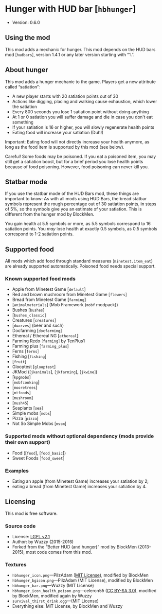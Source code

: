 # Hunger with HUD bar [`hbhunger`]

* Version: 0.6.0

## Using the mod

This mod adds a mechanic for hunger.
This mod depends on the HUD bars mod [`hudbars`], version 1.4.1 or any later version
starting with “1.”.

## About hunger
This mod adds a hunger mechanic to the game. Players get a new attribute called “satiation”:

* A new player starts with 20 satiation points out of 30
* Actions like digging, placing and walking cause exhaustion, which lower the satiation
* Every 800 seconds you lose 1 satiation point without doing anything
* At 1 or 0 satiation you will suffer damage and die in case you don't eat something
* If your satiation is 16 or higher, you will slowly regenerate health points
* Eating food will increase your satiation (Duh!)

Important: Eating food will not directly increase your health anymore, as long as the food
item is supported by this mod (see below).

Careful! Some foods may be poisoned. If you eat a poisoned item, you may still get a satiation
boost, but for a brief period you lose health points because of food poisoning. However,
food poisoning can never kill you.

## Statbar mode
If you use the statbar mode of the HUD Bars mod, these things are important to know:
As with all mods using HUD Bars, the bread statbar symbols represent the rough percentage
out of 30 satiation points, in steps of 5%, so the symbols give you an estimate of your
satiation. This is different from the hunger mod by BlockMen.

You gain health at 5.5 symbols or more, as 5.5 symbols correspond to 16 satiation points.
You *may* lose health at exactly 0.5 symbols, as 0.5 symbols correspond to 1-2 satiation points.

## Supported food
All mods which add food through standard measures (`minetest.item_eat`) are already
supported automatically. Poisoned food needs special support.

### Known supported food mods
* Apple from Minetest Game [`default`]
* Red and brown mushroom from Minetest Game [`flowers`]
* Bread from Minetest Game [`farming`]
* [`animalmaterials`] (Mob Framework (`mobf` modpack))
* Bushes [`bushes`]
* [`bushes_classic`]
* Creatures [`creatures`]
* [`dwarves`] (beer and such)
* Docfarming [`docfarming`]
* Ethereal / Ethereal NG [`ethereal`]
* Farming Redo [`farming`] by TenPlus1
* Farming plus [`farming_plus`]
* Ferns [`ferns`]
* Fishing [`fishing`]
* [`fruit`]
* Glooptest [`glooptest`]
* JKMod ([`jkanimals`], [`jkfarming`], [`jkwine`])
* [`kpgmobs`]
* [`mobfcooking`]
* [`mooretrees`]
* [`mtfoods`]
* [`mushroom`]
* [`mush45`]
* Seaplants [`sea`]
* Simple mobs [`mobs`]
* Pizza [`pizza`]
* Not So Simple Mobs [`nssm`]

### Supported mods without optional dependency (mods provide their own support)

* Food ([`food`], [`food_basic`])
* Sweet Foods [`food_sweet`]

### Examples

* Eating an apple (from Minetest Game) increases your satiation by 2;
* eating a bread (from Minetest Game) increases your satiation by 4.

## Licensing
This mod is free software.

### Source code

* License: [LGPL v2.1](https://www.gnu.org/licenses/old-licenses/lgpl-2.1.en.html)
* Author: by Wuzzy (2015-2016)
* Forked from the “Better HUD (and hunger)” mod by BlockMen (2013-2015),
  most code comes from this mod.

### Textures

* `hbhunger_icon.png`—PilzAdam ([MIT License](https://opensource.org/licenses/MIT)), modified by BlockMen
* `hbhunger_bgicon.png`—PilzAdam (MIT License), modified by BlockMen
* `hbhunger_bar.png`—Wuzzy (MIT License)
* `hbhunger_icon_health_poison.png`—celeron55 ([CC BY-SA 3.0](https://creativecommons.org/licenses/by-sa/3.0/)), modified by BlockMen, modified again by Wuzzy
* `survival_thirst_drink.ogg`—(MIT License)
* Everything else: MIT License, by BlockMen and Wuzzy

